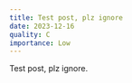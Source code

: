 ```yaml
---
title: Test post, plz ignore
date: 2023-12-16
quality: C
importance: Low
---
```


Test post, plz ignore.
